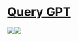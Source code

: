 # [Query GPT](https://github.com/zhangchenchen/query_gpt)

![](https://img.shields.io/github/license/zhangchenchen/query_gpt?style=flat-square)![](https://img.shields.io/github/last-commit/scillidan/query_gpt/main?label=last%20commit%20(fork)&style=flat-square)
